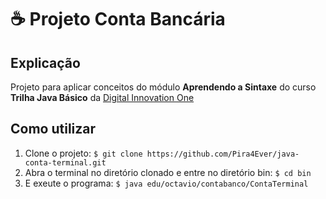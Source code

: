 # ☕ Projeto Conta Bancária

## Explicação
  Projeto para aplicar conceitos do módulo **Aprendendo a Sintaxe** do curso **Trilha Java Básico** da [Digital Innovation One](https://www.dio.me)

## Como utilizar
  1. Clone o projeto: `$ git clone https://github.com/Pira4Ever/java-conta-terminal.git` 
  2. Abra o terminal no diretório clonado e entre no diretório bin: `$ cd bin`
  3. E exeute o programa: `$ java edu/octavio/contabanco/ContaTerminal`